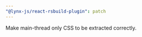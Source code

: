 ```yaml
---
"@lynx-js/react-rsbuild-plugin": patch
---
```


Make main-thread only CSS to be extracted correctly.

